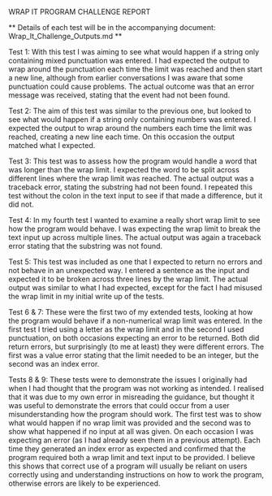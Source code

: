 WRAP IT PROGRAM CHALLENGE REPORT

** Details of each test will be in the accompanying document: Wrap_It_Challenge_Outputs.md **

Test 1:
With this test I was aiming to see what would happen if a string only containing mixed punctuation was entered.
I had expected the output to wrap around the punctuation each time the limit was reached and then start a new line, although from earlier conversations I was aware that some punctuation could cause problems.
The actual outcome was that an error message was received, stating that the event had not been found.

Test 2:
The aim of this test was similar to the previous one, but looked to see what would happen if a string only containing numbers was entered.
I expected the output to wrap around the numbers each time the limit was reached, creating a new line each time.
On this occasion the output matched what I expected.

Test 3:
This test was to assess how the program would handle a word that was longer than the wrap limit.
I expected the word to be split across different lines where the wrap limit was reached.
The actual output was a traceback error, stating the substring had not been found. I repeated this test without the colon in the text input to see if that made a difference, but it did not.

Test 4:
In my fourth test I wanted to examine a really short wrap limit to see how the program would behave.
I was expecting the wrap limit to break the text input up across multiple lines.
The actual output was again a traceback error stating that the substring was not found.

Test 5:
This test was included as one that I expected to return no errors and not behave in an unexpected way.
I entered a sentence as the input and expected it to be broken across three lines by the wrap limit.
The actual output was similar to what I had expected, except for the fact I had misused the wrap limit in my initial write up of the tests.

Test 6 & 7:
These were the first two of my extended tests, looking at how the program would behave if a non-numerical wrap limit was entered.
In the first test I tried using a letter as the wrap limit and in the second I used punctuation, on both occasions expecting an error to be returned.
Both did return errors, but surprisingly (to me at least) they were different errors. The first was a value error stating that the limit needed to be an integer, but the second was an index error.

Tests 8 & 9:
These tests were to demonstrate the issues I originally had when I had thought that the program was not working as intended. I realised that it was due to my own error in misreading the guidance, but thought it was useful to demonstrate the errors that could occur from a user misunderstanding how the program should work.
The first test was to show what would happen if no wrap limit was provided and the second was to show what happened if no input at all was given. On each occasion I was expecting an error (as I had already seen them in a previous attempt).
Each time they generated an index error as expected and confirmed that the program required both a wrap limit and text input to be provided. I believe this shows that correct use of a program will usually be reliant on users correctly using and understanding instructions on how to work the program, otherwise errors are likely to be experienced.